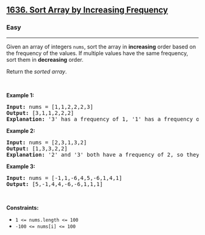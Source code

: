 <h2><a href="https://leetcode.com/problems/sort-array-by-increasing-frequency/">1636. Sort Array by Increasing Frequency</a></h2><h3>Easy</h3><hr><div bis_skin_checked="1"><p>Given an array of integers <code>nums</code>, sort the array in <strong>increasing</strong> order based on the frequency of the values. If multiple values have the same frequency, sort them in <strong>decreasing</strong> order.</p>

<p>Return the <em>sorted array</em>.</p>

<p>&nbsp;</p>
<p><strong>Example 1:</strong></p>

<pre><strong>Input:</strong> nums = [1,1,2,2,2,3]
<strong>Output:</strong> [3,1,1,2,2,2]
<strong>Explanation:</strong> '3' has a frequency of 1, '1' has a frequency of 2, and '2' has a frequency of 3.
</pre>

<p><strong>Example 2:</strong></p>

<pre><strong>Input:</strong> nums = [2,3,1,3,2]
<strong>Output:</strong> [1,3,3,2,2]
<strong>Explanation:</strong> '2' and '3' both have a frequency of 2, so they are sorted in decreasing order.
</pre>

<p><strong>Example 3:</strong></p>

<pre><strong>Input:</strong> nums = [-1,1,-6,4,5,-6,1,4,1]
<strong>Output:</strong> [5,-1,4,4,-6,-6,1,1,1]</pre>

<p>&nbsp;</p>
<p><strong>Constraints:</strong></p>

<ul>
	<li><code>1 &lt;= nums.length &lt;= 100</code></li>
	<li><code>-100 &lt;= nums[i] &lt;= 100</code></li>
</ul>
</div>